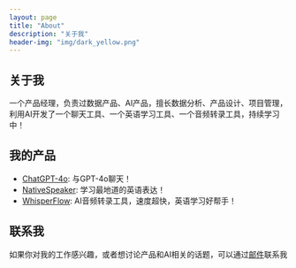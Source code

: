 ```yaml
---
layout: page
title: "About"
description: "关于我"
header-img: "img/dark_yellow.png"
---
```


<h2>关于我</h2>

<p>一个产品经理，负责过数据产品、AI产品，擅长数据分析、产品设计、项目管理，利用AI开发了一个聊天工具、一个英语学习工具、一个音频转录工具，持续学习中！</p>

<h2>我的产品</h2>

<ul>
    <li><a href="https://chatgpt-4o.streamlit.app/" target="_blank">ChatGPT-4o</a>: 与GPT-4o聊天！</li>
    <li><a href="https://nativespeaker.streamlit.app/" target="_blank">NativeSpeaker</a>: 学习最地道的英语表达！</li>
    <li><a href="https://whisperflow.streamlit.app/" target="_blank">WhisperFlow</a>: AI音频转录工具，速度超快，英语学习好帮手！</li>
</ul>

<h2>联系我</h2>

<p>如果你对我的工作感兴趣，或者想讨论产品和AI相关的话题，可以通过<a href="mailto:zluckyhou@163.com">邮件</a>联系我</p>
